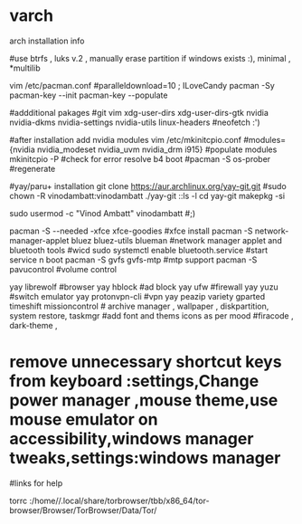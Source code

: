 # varch
arch installation info

#use btrfs , luks v.2 , manually erase partition if windows exists :), minimal , *multilib

vim /etc/pacman.conf #paralleldownload=10 ; ILoveCandy
pacman -Sy
pacman-key --init
pacman-key --populate

#addditional pakages
#git vim xdg-user-dirs xdg-user-dirs-gtk nvidia nvidia-dkms nvidia-settings nvidia-utils linux-headers #neofetch :')

#after installation add nvidia modules
vim /etc/mkinitcpio.conf #modules={nvidia nvidia_modeset nvidia_uvm nvidia_drm i915}
#populate modules
mkinitcpio -P #check for error resolve b4 boot
#pacman -S os-prober #regenerate

#yay/paru+ installation 
git clone https://aur.archlinux.org/yay-git.git #sudo chown -R vinodambatt:vinodambatt ./yay-git ::ls -l
cd yay-git
makepkg -si

sudo usermod -c "Vinod Ambatt" vinodambatt #;)

pacman -S --needed -xfce xfce-goodies #xfce install
pacman -S network-manager-applet bluez bluez-utils blueman #network manager applet and bluetooth tools
#wicd
sudo systemctl enable bluetooth.service #start service n boot
pacman -S gvfs gvfs-mtp #mtp support
pacman -S pavucontrol #volume control

yay librewolf #browser
yay hblock #ad block
yay ufw #firewall
yay yuzu #switch emulator
yay protonvpn-cli #vpn
yay peazip variety gparted timeshift missioncontrol # archive manager , wallpaper , diskpartition, system restore, taskmgr
#add font and thems icons as per mood
#firacode , dark-theme ,
# remove unnecessary shortcut keys from keyboard :settings,Change power manager ,mouse theme,use mouse emulator on accessibility,windows manager tweaks,settings:windows manager

#links for help

torrc :/home/<username>/.local/share/torbrowser/tbb/x86_64/tor-browser/Browser/TorBrowser/Data/Tor/
